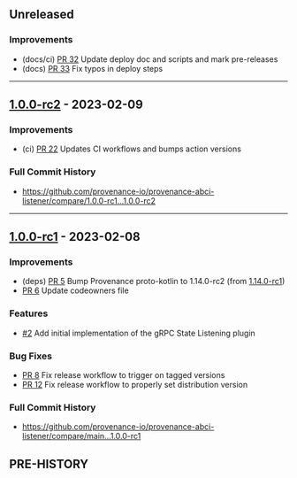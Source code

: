<!--
Guiding Principles:

Changelogs are for humans, not machines.
There should be an entry for every single version.
The same types of changes should be grouped.
Versions and sections should be linkable.
The latest version comes first.
The release date of each version is displayed.
Mention whether you follow Semantic Versioning.

Usage:

Change log entries are to be added to the Unreleased section under the
appropriate stanza (see below). Each entry should ideally include a tag and
the GitHub issue reference in the following format:

* (<tag>) \#<issue-number> message

The issue numbers will later be link-ified during the release process so you do
not have to worry about including a link manually, but you can if you wish.

Types of changes (Stanzas):

"Features" for new features.
"Improvements" for changes in existing functionality.
"Deprecated" for soon-to-be removed features.
"Bug Fixes" for any bug fixes.
"Client Breaking" for breaking CLI commands and REST routes used by end-users.
"Data" for any data changes.
Ref: https://keepachangelog.com/en/1.0.0/
-->

## Unreleased

### Improvements

* (docs/ci) [PR 32](https://github.com/provenance-io/provenance-abci-listener/pull/31) Update deploy doc and scripts and mark pre-releases
* (docs) [PR 33](https://github.com/provenance-io/provenance-abci-listener/pull/33) Fix typos in deploy steps

---

## [1.0.0-rc2](https://github.com/provenance-io/provenance-abci-listener/releases/tag/1.0.0-rc2) - 2023-02-09

### Improvements

* (ci) [PR 22](https://github.com/provenance-io/provenance-abci-listener/pull/) Updates CI workflows and bumps action versions

### Full Commit History

* https://github.com/provenance-io/provenance-abci-listener/compare/1.0.0-rc1...1.0.0-rc2

---

## [1.0.0-rc1](https://github.com/provenance-io/provenance-abci-listener/releases/tag/1.0.0-rc1) - 2023-02-08

### Improvements

* (deps) [PR 5](https://github.com/provenance-io/provenance-abci-listener/pull/5)  Bump Provenance proto-kotlin to 1.14.0-rc2 (from [1.14.0-rc1](https://github.com/provenance-io/provenance/compare/v1.14.0-rc1...v1.14.0-rc2))
* [PR 6](https://github.com/provenance-io/provenance-abci-listener/pull/6) Update codeowners file

### Features

* [#2](https://github.com/provenance-io/provenance-abci-listener/issues/2) Add initial implementation of the gRPC State Listening plugin

### Bug Fixes

* [PR 8](https://github.com/provenance-io/provenance-abci-listener/pull/8) Fix release workflow to trigger on tagged versions
* [PR 12](https://github.com/provenance-io/provenance-abci-listener/pull/12) Fix release workflow to properly set distribution version

### Full Commit History

* https://github.com/provenance-io/provenance-abci-listener/compare/main...1.0.0-rc1

## PRE-HISTORY
